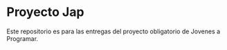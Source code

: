 # Proyecto Jap
 
 Este repositorio es para las entregas del proyecto obligatorio de Jovenes a Programar.
